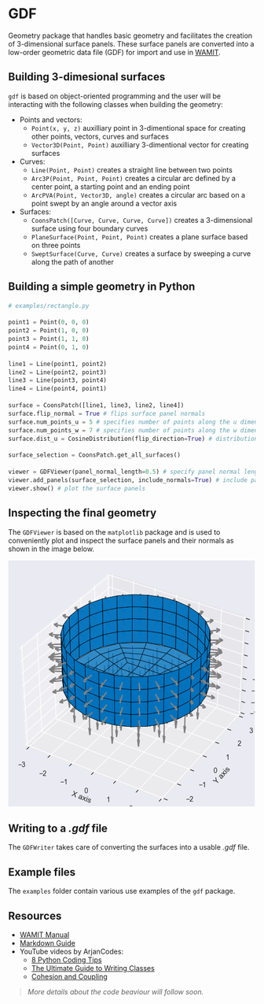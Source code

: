 # GDF

Geometry package that handles basic geometry and facilitates the creation of 3-dimensional surface panels. These surface panels are converted into a low-order geometric data file (GDF) for import and use in [WAMIT](https://www.wamit.com/).

## Building 3-dimesional surfaces

`gdf` is based on object-oriented programming and the user will be interacting with the following classes when building the geometry:

- Points and vectors:
    - `Point(x, y, z)` auxilliary point in 3-dimentional space for creating other points, vectors, curves and surfaces
    - `Vector3D(Point, Point)` auxilliary 3-dimentional vector for creating surfaces
- Curves:
    - `Line(Point, Point)` creates a straight line between two points
    - `Arc3P(Point, Point, Point)` creates a circular arc defined by a center point, a starting point and an ending point
    - `ArcPVA(Point, Vector3D, angle)` creates a circular arc based on a point swept by an angle around a vector axis
- Surfaces:
    - `CoonsPatch([Curve, Curve, Curve, Curve])` creates a 3-dimensional surface using four boundary curves
    - `PlaneSurface(Point, Point, Point)` creates a plane surface based on three points
    - `SweptSurface(Curve, Curve)` creates a surface by sweeping a curve along the path of another

## Building a simple geometry in Python

```Python
# examples/rectangle.py

point1 = Point(0, 0, 0)
point2 = Point(1, 0, 0)
point3 = Point(1, 1, 0)
point4 = Point(0, 1, 0)

line1 = Line(point1, point2)
line2 = Line(point2, point3)
line3 = Line(point3, point4)
line4 = Line(point4, point1)

surface = CoonsPatch([line1, line3, line2, line4])
surface.flip_normal = True # flips surface panel normals
surface.num_points_u = 5 # specifies number of points along the u dimension
surface.num_points_w = 7 # specifies number of points along the w dimension
surface.dist_u = CosineDistribution(flip_direction=True) # distribution method along the u dimension

surface_selection = CoonsPatch.get_all_surfaces()

viewer = GDFViewer(panel_normal_length=0.5) # specify panel normal length for visualization
viewer.add_panels(surface_selection, include_normals=True) # include panel normals
viewer.show() # plot the surface panels
```

## Inspecting the final geometry

The `GDFViewer` is based on the `matplotlib` package and is used to conveniently plot and inspect the surface panels and their normals as shown in the image below.

![Surface panels for a vertical cylinder](/img/example.png)

## Writing to a *.gdf* file

The `GDFWriter` takes care of converting the surfaces into a usable *.gdf* file.

## Example files

The `examples` folder contain various use examples of the `gdf` package.

## Resources

- [WAMIT Manual](https://www.wamit.com/manual7.x/v75_manual.pdf)
- [Markdown Guide](https://www.markdownguide.org/basic-syntax/)
- YouTube videos by ArjanCodes:
    - [8 Python Coding Tips](https://www.youtube.com/watch?v=woIkysZytSs)
    - [The Ultimate Guide to Writing Classes](https://www.youtube.com/watch?v=lX9UQp2NwTk)
    - [Cohesion and Coupling](https://www.youtube.com/watch?v=eiDyK_ofPPM)

> *More details about the code beaviour will follow soon.*
